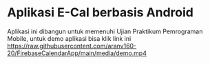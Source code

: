 # Aplikasi E-Cal berbasis Android

Aplikasi ini dibangun untuk memenuhi Ujian Praktikum Pemrograman Mobile, untuk demo aplikasi bisa klik link ini
https://raw.githubusercontent.com/aranv160-20/FirebaseCalendarApp/main/media/demo.mp4
